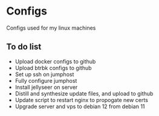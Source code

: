 # Configs
Configs used for my linux machines

## To do list
- Upload docker configs to github
- Upload btrbk configs to github
- Set up ssh on jumphost
- Fully configure jumphost
- Install jellyseer on server
- Distill and synthesize update files, and upload to github
- Update script to restart nginx to propogate new certs
- Upgrade server and vps to debian 12 from debian 11

